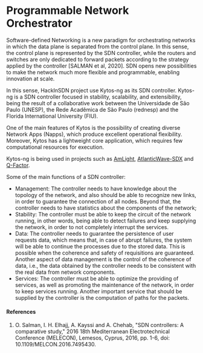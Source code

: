 # Programmable Network Orchestrator

Software-defined Networking is a new paradigm for orchestrating networks in which the data plane is separated from the control plane. In this sense, the control plane is represented by the SDN controller, while the routers and switches are only dedicated to forward packets according to the strategy applied by the controller [SALMAN et al, 2020]. SDN opens new possibilities to make the network much more flexible and programmable, enabling innovation at scale.

In this sense, HackInSDN project use Kytos-ng as its SDN controller. Kytos-ng is a SDN controller focused in stability, scalability, and extensibility, being the result of a collaborative work between the Universidade de São Paulo (UNESP), the Rede Acadêmica de São Paulo (rednesp) and the Florida International University (FIU). 

One of the main features of Kytos is the possibility of creating diverse Network Apps (Napps), which produce excellent operational flexibility. Moreover, Kytos has a lightweight core application, which requires few computational resources for execution.

Kytos-ng is being used in projects such as [AmLight](https://www.amlight.net/), [AtlanticWave-SDX](https://www.atlanticwave-sdx.net/) and [Q-Factor](https://www.q-factor.io/).

Some of the main functions of a SDN controller:

- Management: The controller needs to have knowledge about the topology of the network, and also should be able to recognize new links, in order to guarantee the connection of all nodes. Beyond that, the controller needs to have statistics about the components of the network;
- Stability: The controller must be able to keep the circuit of the network running, in other words, being able to detect failures and keep supplying the network, in order to not completely interrupt the services. 
- Data: The controller needs to guarantee the persistence of user requests data, which means that, in case of abrupt failures, the system will be able to continue the processes due to the stored data. This is possible when the coherence and safety of requisitions are guaranteed. Another aspect of data management is the control of the coherence of data, i.e., the data obtained by the controller needs to be consistent with the real data from network components.
- Services: The controller must be able to optimize the providing of services, as well as promoting the maintenance of the network, in order to keep services running. Another important service that should be supplied by the controller is the computation of paths for the packets.

#### References

1. O. Salman, I. H. Elhajj, A. Kayssi and A. Chehab, "SDN controllers: A comparative study," 2016 18th Mediterranean Electrotechnical Conference (MELECON), Lemesos, Cyprus, 2016, pp. 1-6, doi: 10.1109/MELCON.2016.7495430.

